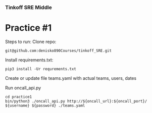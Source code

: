 ### Tinkoff SRE Middle

# Practice #1

Steps to run:
Clone repo:
```
git@github.com:denisko890Courses/tinkoff_SRE.git
```

Install requirements.txt:

```
pip3 install -Ur requrements.txt
```

Create or update file teams.yaml with actual teams, users, dates

Run oncall_api.py

```
cd practice1
bin/python3 ./oncall_api.py http://${oncall_url}:${oncall_port}/ ${username} ${password} ./teams.yaml
```
